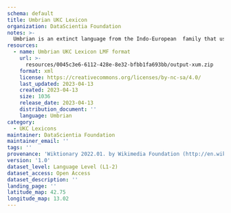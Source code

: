 ```yaml
---
schema: default
title: Umbrian UKC Lexicon
organization: DataScientia Foundation
notes: >-
  Umbrian is an extinct language from the Indo-European  family that used to be spoken in Eurasia. The UKC Lexicon of Umbrian is represented as a lexico-semantic network. It consists of words, word senses, synsets, as well as sense-level and synset-level relationships
resources:
  - name: Umbrian UKC Lexicon LMF format
    url: >-
      resources/0045c3e6-6112-428e-8e32-bfbb1fa693bb/output-xum.zip
    format: xml
    license: https://creativecommons.org/licenses/by-nc-sa/4.0/
    last_updated: 2023-04-13
    created: 2023-04-13
    size: 1036
    release_date: 2023-04-13
    distribution_document: ''
    language: Umbrian
category:
  - UKC Lexicons
maintainer: DataScientia Foundation
maintainer_email: ''
tags: ''
provenance: 'Wiktionary 2022.01. by Wikimedia Foundation (http://en.wiktionary.org); Princeton WordNet 2.1 by Princeton University (https://wordnet.princeton.edu)'
version: '1.0'
dataset_level: Language Level (L1-2)
dataset_access: Open Access
dataset_description: ''
landing_page: ''
latitude_map: 42.75
longitude_map: 13.02
---
```

